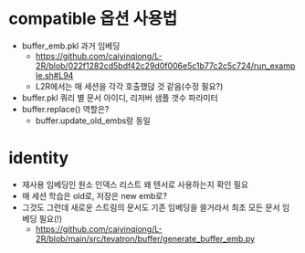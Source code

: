 # compatible 옵션 사용법
- buffer_emb.pkl 과거 임베딩
  - https://github.com/caiyinqiong/L-2R/blob/022f1282cd5bdf42c29d0f006e5c1b77c2c5c724/run_example.sh#L94
  - L2R에서는 매 세션을 각각 호출했덙 것 같음(수정 필요?)
- buffer.pkl 쿼리 별 문서 아이디, 리저버 샘플 갯수 파라미터
- buffer.replace() 역할은?
  - buffer.update_old_embs랑 동일


# identity
- 재사용 임베딩인 원소 인덱스 리스트 왜 텐서로 사용하는지 확인 필요 
- 매 세션 학습은 old로, 저장은 new emb로?
- 그것도 그런데 새로운 스트림의 문서도 기존 임베딩을 쓸거라서 최초 모든 문서 임베딩 필요(!)
  - https://github.com/caiyinqiong/L-2R/blob/main/src/tevatron/buffer/generate_buffer_emb.py